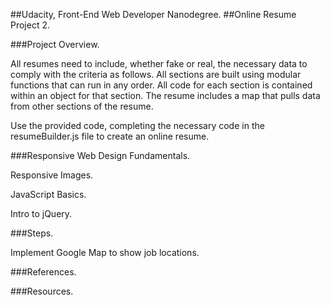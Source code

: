 ##Udacity, Front-End Web Developer Nanodegree. 
##Online Resume Project 2.

###Project Overview.

All resumes need to include, whether fake or real, the necessary data to comply with the criteria as follows. All sections are built using modular functions that can run in any order. All code for each section is contained within an object for that section. The resume includes a map that pulls data from other sections of the resume.

Use the provided code, completing the necessary code in the resumeBuilder.js file to create an online resume.

###Responsive Web Design Fundamentals.

Responsive Images.

JavaScript Basics.

Intro to jQuery.

###Steps.

Implement Google Map to show job locations.

###References.

###Resources.
